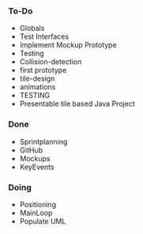 ### To-Do
- Globals
- Test Interfaces
- Implement Mockup Prototype
- Testing
- Collision-detection
- first prototype
- tile-design
- animations
- TESTING
- Presentable tile based Java Project
### Done
- Sprintplanning 
- GitHub
- Mockups
- KeyEvents
### Doing
- Positioning
- MainLoop 
- Populate UML
